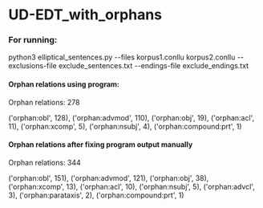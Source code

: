 # UD-EDT_with_orphans

### For running:

python3 elliptical_sentences.py --files korpus1.conllu korpus2.conllu --exclusions-file exclude_sentences.txt --endings-file exclude_endings.txt

#### Orphan relations using program:

Orphan relations: 278

('orphan:obl', 128), ('orphan:advmod', 110), ('orphan:obj', 19), ('orphan:acl', 11), ('orphan:xcomp', 5), ('orphan:nsubj', 4), ('orphan:compound:prt', 1)


#### Orphan relations after fixing program output manually

Orphan relations: 344

('orphan:obl', 151), ('orphan:advmod', 121), ('orphan:obj', 38), ('orphan:xcomp', 13), ('orphan:acl', 10), ('orphan:nsubj', 5), ('orphan:advcl', 3), ('orphan:parataxis', 2), ('orphan:compound:prt', 1)


